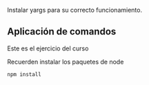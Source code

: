Instalar yargs para su correcto funcionamiento.


## Aplicación de comandos

Este es el ejercicio del curso


Recuerden instalar los paquetes de node

```
npm install
```